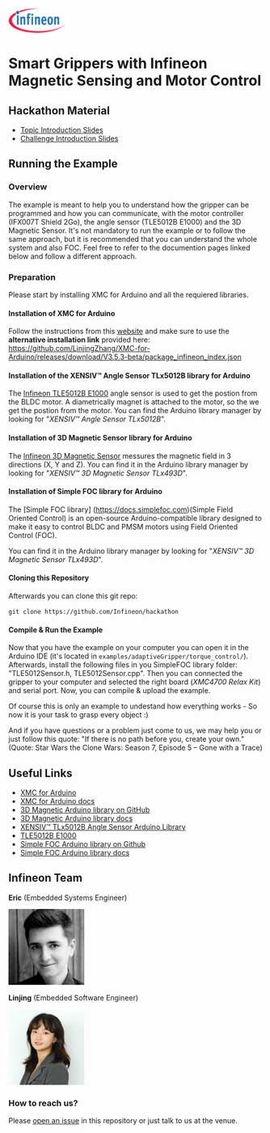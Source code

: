 <img src="./img/infineon_logo.png" alt="Infineon Logo" height="50"/>

# Smart Grippers with Infineon Magnetic Sensing and Motor Control

## Hackathon Material
* [Topic Introduction Slides](./topic_introduction.pdf)
* [Challenge Introduction Slides](./challenge_introduction.pdf)

## Running the Example

### Overview
The example is meant to help you to understand  how the gripper can be programmed and how you can communicate, with the motor controller (IFX007T Shield 2Go), the angle sensor (TLE5012B E1000) and the 3D Magnetic Sensor.
It's not mandatory to run the example or to follow the same approach, but it is recommended that you can understand the whole system and also FOC.
Feel free to refer to the documention pages linked below and follow a different approach.


### Preparation
Please start by installing XMC for Arduino and all the requiered libraries.


#### Installation of XMC for Arduino
Follow the instructions from this [website](https://xmc-arduino.readthedocs.io/en/latest/installation-instructions.html) and make sure to use the **alternative installation link** provided here:
https://github.com/LinjingZhang/XMC-for-Arduino/releases/download/V3.5.3-beta/package_infineon_index.json


#### Installation of the XENSIV™ Angle Sensor TLx5012B library for Arduino
The [Infineon TLE5012B E1000](https://www.infineon.com/cms/de/product/sensor/magnetic-sensors/magnetic-position-sensors/angle-sensors/tle5012b-e1000/) angle sensor is used to get the postion from the BLDC motor. A diametrically magnet is attached to the motor, so the we get the postion from the motor.
You can find the Arduino library manager by looking for "*XENSIV™ Angle Sensor TLx5012B*".

#### Installation of 3D Magnetic Sensor library for Arduino
The [Infineon 3D Magnetic Sensor](https://www.infineon.com/cms/en/product/sensor/magnetic-sensors/magnetic-position-sensors/3d-magnetics/tle493d-a2b6/) messures the magnetic field in 3 directions (X, Y and Z).
You can find it in the Arduino library manager by looking for "*XENSIV™ 3D Magnetic Sensor TLx493D*".


#### Installation of Simple FOC library for Arduino
The [Simple FOC library] (https://docs.simplefoc.com)(Simple Field Oriented Control)  is an open-source Arduino-compatible library designed to make it easy to control BLDC and PMSM motors using Field Oriented Control (FOC).

You can find it in the Arduino library manager by looking for "*XENSIV™ 3D Magnetic Sensor TLx493D*".

#### Cloning this Repository
Afterwards you can clone this git repo:
```
git clone https://github.com/Infineon/hackathon
```
#### Compile & Run the Example
Now that you have the example on your computer you can open it in the Arduino IDE (it's located in `examples/adaptiveGripper/torque_control/`).
Afterwards, install the following files in you SimpleFOC library folder:
"TLE5012Sensor.h, TLE5012Sensor.cpp".
Then you can connected the gripper to your computer and selected the right board (*XMC4700 Relax Kit*) and serial port.
Now, you can compile & upload the example.



Of course this is only an example to undestand how everything works - So now it is your task to grasp every object :)

And if you have questions or a problem just come to us, we may help you or just follow this quote:
"If there is no path before you, create your own." (Quote: Star Wars the Clone Wars: Season 7, Episode 5 – Gone with a Trace)

## Useful Links
* [XMC for Arduino](https://github.com/Infineon/XMC-for-Arduino?tab=readme-ov-file)
* [XMC for Arduino docs](https://xmc-arduino.readthedocs.io/en/latest/index.html)
* [3D Magnetic Arduino library on GitHub](https://github.com/Infineon/arduino-xensiv-3d-magnetic-sensor-tlx493d)
* [3D Magnetic Arduino library docs](https://www.infineon.com/cms/en/product/sensor/magnetic-sensors/magnetic-position-sensors/3d-magnetics/)
* [XENSIV™ TLx5012B Angle Sensor Arduino Library](https://github.com/Infineon/xensiv-angle-sensor-tlx5012)
* [TLE5012B E1000](https://www.infineon.com/cms/de/product/sensor/magnetic-sensors/magnetic-position-sensors/angle-sensors/tle5012b-e1000/)
* [Simple FOC Arduino library on Github](https://github.com/simplefoc/Arduino-FOC)
* [Simple FOC Arduino library docs](https://docs.simplefoc.com)

## Infineon Team

**Eric** (Embedded Systems Engineer)

<img src="./img/eric.png" alt="Eric" height="150"/>

**Linjing** (Embedded Software Engineer)

<img src="./img/linjing.jpg" alt="Linjing" height="150"/>

### How to reach us?
Please [open an issue](https://github.com/Infineon/hackathon/issues) in this repository or just talk to us at the venue.

